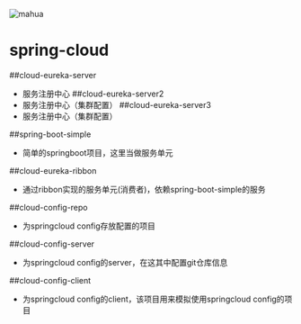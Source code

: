 ![mahua](mahua-logo.jpg)
# spring-cloud
##cloud-eureka-server
* 服务注册中心
##cloud-eureka-server2
* 服务注册中心（集群配置）
##cloud-eureka-server3
* 服务注册中心（集群配置）


##spring-boot-simple
* 简单的springboot项目，这里当做服务单元

##cloud-eureka-ribbon
* 通过ribbon实现的服务单元(消费者)，依赖spring-boot-simple的服务

##cloud-config-repo
* 为springcloud config存放配置的项目

##cloud-config-server
* 为springcloud config的server，在这其中配置git仓库信息

##cloud-config-client
* 为springcloud config的client，该项目用来模拟使用springcloud config的项目



